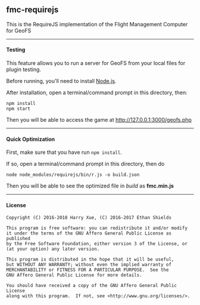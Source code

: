 ## fmc-requirejs
This is the RequireJS implementation of the Flight Management Computer for GeoFS

----
#### Testing
This feature allows you to run a server for GeoFS from your local files for plugin testing.

Before running, you'll need to install [Node.js](http://nodejs.org).

After installation, open a terminal/command prompt in this directory, then:
```
npm install
npm start
```
Then you will be able to access the game at <http://127.0.0.1:3000/geofs.php>

----
#### Quick Optimization
First, make sure that you have run `npm install`.

If so, open a terminal/command prompt in this directory, then do
```
node node_modules/requirejs/bin/r.js -o build.json
```
Then you will be able to see the optimized file in *build* as **fmc.min.js**

----
#### License
```
Copyright (C) 2016-2018 Harry Xue, (C) 2016-2017 Ethan Shields

This program is free software: you can redistribute it and/or modify
it under the terms of the GNU Affero General Public License as published
by the Free Software Foundation, either version 3 of the License, or
(at your option) any later version.

This program is distributed in the hope that it will be useful,
but WITHOUT ANY WARRANTY; without even the implied warranty of
MERCHANTABILITY or FITNESS FOR A PARTICULAR PURPOSE.  See the
GNU Affero General Public License for more details.

You should have received a copy of the GNU Affero General Public License
along with this program.  If not, see <http://www.gnu.org/licenses/>.
```
